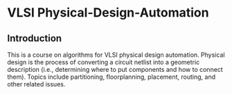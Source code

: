 # VLSI Physical-Design-Automation

## Introduction

This is a course on algorithms for VLSI physical design automation.
Physical design is the process of converting a circuit netlist into a geometric description (i.e., determining where to put components and how to connect them).
Topics include partitioning, floorplanning, placement, routing, and other related issues.
